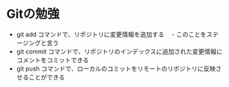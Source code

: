 # Gitの勉強
- git add コマンドで、リポジトリに変更情報を追加する
　- このことをステージングと言う
- git commit コマンドで、リポジトリのインデックスに追加された変更情報にコメントをコミットできる
- git push コマンドで、ローカルのコミットをリモートのリポジトリに反映させることができる